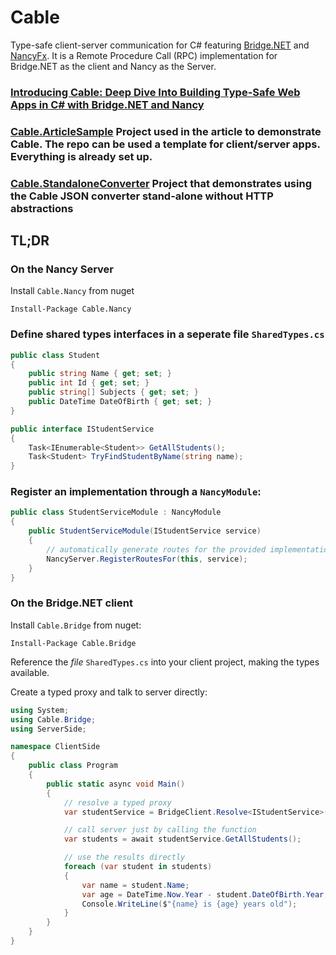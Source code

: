 # Cable
Type-safe client-server communication for C# featuring [Bridge.NET](https://github.com/bridgedotnet/Bridge) and [NancyFx](https://github.com/NancyFx/Nancy). It is a Remote Procedure Call (RPC) implementation for Bridge.NET as the client and Nancy as the Server.

### [Introducing Cable: Deep Dive Into Building Type-Safe Web Apps in C# with Bridge.NET and Nancy](https://medium.com/@zaid.naom/introducing-cable-deep-dive-into-building-type-safe-web-apps-in-c-with-bridge-net-and-nancy-a65f48398a02)

### [Cable.ArticleSample](https://github.com/Zaid-Ajaj/Cable.ArticleSample) Project used in the article to demonstrate Cable. The repo can be used a template for client/server apps. Everything is already set up.

### [Cable.StandaloneConverter](https://github.com/Zaid-Ajaj/Cable.StandaloneConverter) Project that demonstrates using the Cable JSON converter stand-alone without HTTP abstractions

## TL;DR
### On the Nancy Server
Install `Cable.Nancy` from nuget

```
Install-Package Cable.Nancy
```
### Define shared types interfaces in a seperate file `SharedTypes.cs`
```cs
public class Student
{
    public string Name { get; set; }
    public int Id { get; set; }
    public string[] Subjects { get; set; }
    public DateTime DateOfBirth { get; set; }
}

public interface IStudentService
{
    Task<IEnumerable<Student>> GetAllStudents();
    Task<Student> TryFindStudentByName(string name);
}
```
### Register an implementation through a `NancyModule`:
```cs
public class StudentServiceModule : NancyModule
{
    public StudentServiceModule(IStudentService service)
    {
        // automatically generate routes for the provided implementation of IStudentService
        NancyServer.RegisterRoutesFor(this, service);
    }
}
```
### On the Bridge.NET client
Install `Cable.Bridge` from nuget:
```
Install-Package Cable.Bridge
```
Reference the *file* `SharedTypes.cs` into your client project, making the types available.

Create a typed proxy and talk to server directly:
```cs
using System;
using Cable.Bridge;
using ServerSide;

namespace ClientSide
{
    public class Program
    {
        public static async void Main()
        {
            // resolve a typed proxy
            var studentService = BridgeClient.Resolve<IStudentService>();

            // call server just by calling the function
            var students = await studentService.GetAllStudents();

            // use the results directly
            foreach (var student in students)
            {
                var name = student.Name;
                var age = DateTime.Now.Year - student.DateOfBirth.Year;
                Console.WriteLine($"{name} is {age} years old");
            }
        }
    }
}
```



